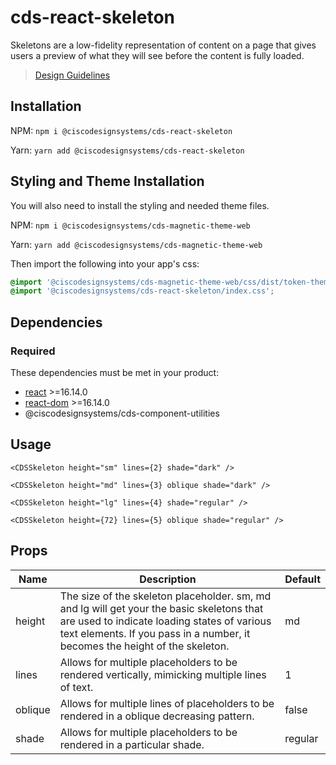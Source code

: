 # cds-react-skeleton

Skeletons are a low-fidelity representation of content on a page that gives users a preview of what they will see before the content is fully loaded.

> [Design Guidelines](https://magnetic.cisco.com/0a43ab5cd/p/43b10f-progress-and-loading-indicators/b/490eef)

## Installation

NPM: `npm i @ciscodesignsystems/cds-react-skeleton`

Yarn: `yarn add @ciscodesignsystems/cds-react-skeleton`

## Styling and Theme Installation

You will also need to install the styling and needed theme files.

NPM: `npm i @ciscodesignsystems/cds-magnetic-theme-web`

Yarn: `yarn add @ciscodesignsystems/cds-magnetic-theme-web`

Then import the following into your app's css:

```css
@import '@ciscodesignsystems/cds-magnetic-theme-web/css/dist/token-theme-light-variables.css';
@import '@ciscodesignsystems/cds-react-skeleton/index.css';
```

## Dependencies

### Required

These dependencies must be met in your product:

- [react](https://www.npmjs.com/package/react) >=16.14.0
- [react-dom](https://www.npmjs.com/package/react-dom) >=16.14.0
- @ciscodesignsystems/cds-component-utilities

## Usage

```tsx
<CDSSkeleton height="sm" lines={2} shade="dark" />

<CDSSkeleton height="md" lines={3} oblique shade="dark" />

<CDSSkeleton height="lg" lines={4} shade="regular" />

<CDSSkeleton height={72} lines={5} oblique shade="regular" />
```

## Props

| Name    | Description                                                                                                                                                                                                              | Default |
| ------- | ------------------------------------------------------------------------------------------------------------------------------------------------------------------------------------------------------------------------ | ------- |
| height  | The size of the skeleton placeholder. sm, md and lg will get your the basic skeletons that are used to indicate loading states of various text elements. If you pass in a number, it becomes the height of the skeleton. | md      |
| lines   | Allows for multiple placeholders to be rendered vertically, mimicking multiple lines of text.                                                                                                                            | 1       |
| oblique | Allows for multiple lines of placeholders to be rendered in a oblique decreasing pattern.                                                                                                                                | false   |
| shade   | Allows for multiple placeholders to be rendered in a particular shade.                                                                                                                                                   | regular |
